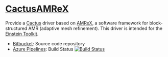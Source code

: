 # [CactusAMReX](https://bitbucket.org/eschnett/cactusamrex)

Provide a [Cactus](https://cactuscode.org/) driver based on [AMReX](https://amrex-codes.github.io), a software framework for block-structured AMR (adaptive mesh refinement). This driver is intended for the [Einstein Toolkit](https://einsteintoolkit.org/).

* [Bitbucket](https://bitbucket.org/eschnett/cactusamrex): Source   code repository
* [Azure   Pipelines](https://dev.azure.com/schnetter/CactusAMReX/_build): Build Status [![Build Status](https://dev.azure.com/schnetter/CactusAMReX/_apis/build/status/CactusAMReX-CI?branchName=master)](https://dev.azure.com/schnetter/CactusAMReX/_build/latest?definitionId=6&branchName=master)
